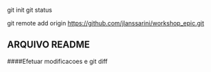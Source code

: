 git init
git status

git remote add origin https://github.com/jlanssarini/workshop_epic.git




## ARQUIVO README


####Efetuar modificacoes e git diff